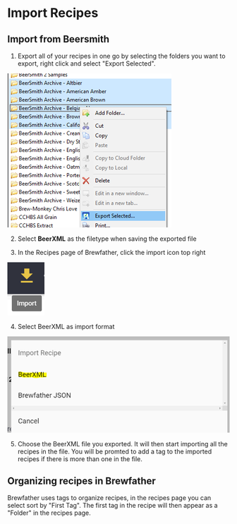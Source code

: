 # Import Recipes

## Import from Beersmith

1. Export all of your recipes in one go by selecting the folders you want to export, right click and select "Export Selected".

![Export recipes from Beersmith](../.gitbook/assets/image%20%2848%29.png)

2. Select **BeerXML** as the filetype when saving the exported file

3. In the Recipes page of Brewfather, click the import icon  top right

![Click import on the recipes page](../.gitbook/assets/image%20%2859%29.png)

4. Select BeerXML as import format

![Select BeerXML](../.gitbook/assets/image%20%2847%29.png)

5. Choose the BeerXML file you exported. It will then start importing all the recipes in the file. You will be promted to add a tag to the imported recipes if there is more than one in the file.

## Organizing recipes in Brewfather

Brewfather uses tags to organize recipes, in the recipes page you can select sort by "First Tag". The first tag in the recipe will then appear as a "Folder" in the recipes page.



